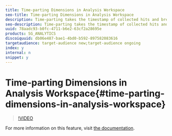 ```yaml
---
title: Time-parting Dimensions in Analysis Workspace
seo-title: Time-parting Dimensions in Analysis Workspace
description: Time-parting takes the timestamp of collected hits and breaks it into more meaningful dimensions, such as "Hour of Day" or "Day of Week". These dimensions are now out-of-the-box in Analysis Workspace.
seo-description: Time-parting takes the timestamp of collected hits and breaks it into more meaningful dimensions, such as "Hour of Day" or "Day of Week". These dimensions are now out-of-the-box in Analysis Workspace.
uuid: 78aadc93-b0fc-4711-b6e2-63cf2a28695e
products: SG_ANALYTICS
discoiquuid: db06e487-bae1-4bd0-b592-897582083616
targetaudience: target-audience new;target-audience ongoing
index: y
internal: n
snippet: y
---
```


# Time-parting Dimensions in Analysis Workspace{#time-parting-dimensions-in-analysis-workspace}

>[!VIDEO](https://video.tv.adobe.com/v/23727/?quality=12)

For more information on this feature, visit [the documentation](https://marketing.adobe.com/resources/help/en_US/analytics/analysis-workspace/time-parting-dimensions.html).
